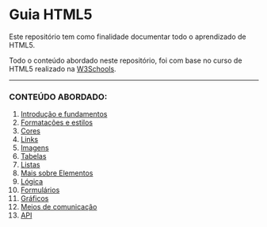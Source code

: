 # Guia HTML5
Este repositório tem como finalidade documentar todo o aprendizado de HTML5.

Todo o conteúdo abordado neste repositório, foi com base no curso de HTML5 realizado na [W3Schools](https://my-learning.w3schools.com/tutorial/html).

---

### CONTEÚDO ABORDADO:

1. [Introdução e fundamentos](../01-introducao-e-fundamentos)
2. [Formatações e estilos](02-formatacao-e-estilos)
3. [Cores](03-cores)
4. [Links](04-links)
5. [Imagens](05-imagens)
6. [Tabelas](06-tabelas)
7. [Listas](07-listas)
8. [Mais sobre Elementos](08-mais-elementosHTML)
9. [Lógica](09-logica)
10. [Formulários](10-formularios)
11. [Gráficos](11-graficos)
12. [Meios de comunicação](12-meios-de-comunicacao)
13. [API](13-api)
